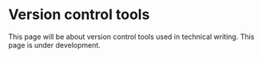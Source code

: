 # Version control tools

This page will be about version control tools used in technical writing. This page is under development.